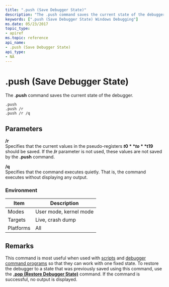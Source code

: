 ```yaml
---
title: ".push (Save Debugger State)"
description: "The .push command saves the current state of the debugger."
keywords: [".push (Save Debugger State) Windows Debugging"]
ms.date: 05/23/2017
topic_type:
- apiref
ms.topic: reference
api_name:
- .push (Save Debugger State)
api_type:
- NA
---
```


# .push (Save Debugger State)


The **.push** command saves the current state of the debugger.

```dbgcmd
.push
.push /r
.push /r /q
```

## Parameters


<span id="________r______"></span><span id="________R______"></span> **/r**   
Specifies that the current values in the pseudo-registers **$t0** to **$t19** should be saved. If the **/r** parameter is not used, these values are not saved by the **.push** command.

<span id="________q______"></span><span id="________Q______"></span> **/q**   
Specifies that the command executes quietly. That is, the command executes without displaying any output.

### Environment

|  Item  | Description          |
|--------|----------------------|
|Modes   |User mode, kernel mode|
|Targets |Live, crash dump      |
|Platforms|All                  |



## Remarks

This command is most useful when used with [scripts](using-script-files.md) and [debugger command programs](../debugger/using-debugger-command-programs.md) so that they can work with one fixed state. To restore the debugger to a state that was previously saved using this command, use the [**.pop (Restore Debugger State)**](-pop--restore-debugger-state-.md) command. If the command is successful, no output is displayed.










